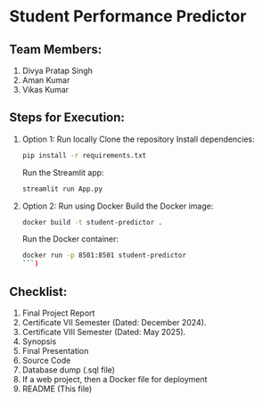 # Student Performance Predictor

## Team Members:
1. Divya Pratap Singh
2. Aman Kumar
3. Vikas Kumar

## Steps for Execution:
1. Option 1: Run locally
   Clone the repository
   Install dependencies:
   ```bash
   pip install -r requirements.txt
   ```
   Run the Streamlit app:
   ```bash
   streamlit run App.py
2. Option 2: Run using Docker
   Build the Docker image:
   ```bash
   docker build -t student-predictor .
   ```
   Run the Docker container:
   ```bash
   docker run -p 8501:8501 student-predictor
   ```)

## Checklist:
1. Final Project Report
2. Certificate VII Semester (Dated: December 2024).
3. Certificate VIII Semester (Dated: May 2025).
4. Synopsis
5. Final Presentation
6. Source Code
7. Database dump (.sql file)
8. If a web project, then a Docker file for deployment
9. README (This file)
